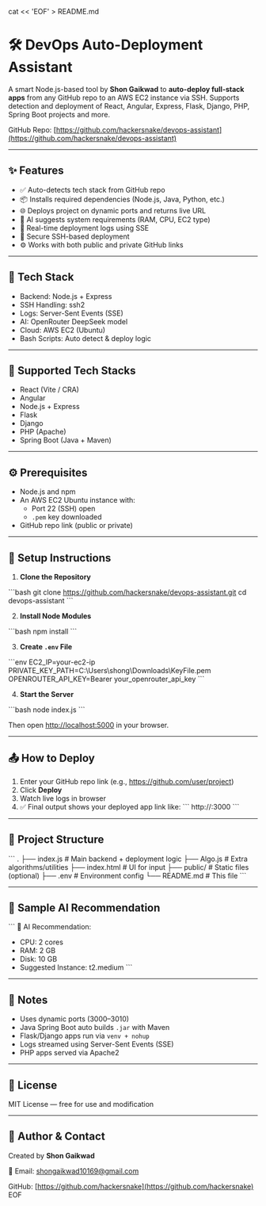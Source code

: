 cat << 'EOF' > README.md
# 🛠️ DevOps Auto-Deployment Assistant

A smart Node.js-based tool by **Shon Gaikwad** to **auto-deploy full-stack apps** from any GitHub repo to an AWS EC2 instance via SSH. Supports detection and deployment of React, Angular, Express, Flask, Django, PHP, Spring Boot projects and more.

GitHub Repo: [https://github.com/hackersnake/devops-assistant](https://github.com/hackersnake/devops-assistant)

---

## ✨ Features

- ✅ Auto-detects tech stack from GitHub repo
- 📦 Installs required dependencies (Node.js, Java, Python, etc.)
- 🌐 Deploys project on dynamic ports and returns live URL
- 🧠 AI suggests system requirements (RAM, CPU, EC2 type)
- 📡 Real-time deployment logs using SSE
- 🔐 Secure SSH-based deployment
- ⚙️ Works with both public and private GitHub links

---

## 🧰 Tech Stack

- Backend: Node.js + Express
- SSH Handling: ssh2
- Logs: Server-Sent Events (SSE)
- AI: OpenRouter DeepSeek model
- Cloud: AWS EC2 (Ubuntu)
- Bash Scripts: Auto detect & deploy logic

---

## 🚀 Supported Tech Stacks

- React (Vite / CRA)
- Angular
- Node.js + Express
- Flask
- Django
- PHP (Apache)
- Spring Boot (Java + Maven)

---

## ⚙️ Prerequisites

- Node.js and npm
- An AWS EC2 Ubuntu instance with:
  - Port 22 (SSH) open
  - `.pem` key downloaded
- GitHub repo link (public or private)

---

## 🔧 Setup Instructions

1. **Clone the Repository**

\`\`\`bash
git clone https://github.com/hackersnake/devops-assistant.git
cd devops-assistant
\`\`\`

2. **Install Node Modules**

\`\`\`bash
npm install
\`\`\`

3. **Create `.env` File**

\`\`\`env
EC2_IP=your-ec2-ip
PRIVATE_KEY_PATH=C:\\Users\\shong\\Downloads\\KeyFile.pem
OPENROUTER_API_KEY=Bearer your_openrouter_api_key
\`\`\`

4. **Start the Server**

\`\`\`bash
node index.js
\`\`\`

Then open [http://localhost:5000](http://localhost:5000) in your browser.

---

## 📤 How to Deploy

1. Enter your GitHub repo link (e.g., https://github.com/user/project)
2. Click **Deploy**
3. Watch live logs in browser
4. ✅ Final output shows your deployed app link like:
   \`\`\`
   http://<your-ec2-ip>:3000
   \`\`\`

---

## 📄 Project Structure

\`\`\`
.
├── index.js         # Main backend + deployment logic
├── Algo.js          # Extra algorithms/utilities
├── index.html       # UI for input
├── public/          # Static files (optional)
├── .env             # Environment config
└── README.md        # This file
\`\`\`

---

## 🧠 Sample AI Recommendation

\`\`\`
🤖 AI Recommendation:
- CPU: 2 cores
- RAM: 2 GB
- Disk: 10 GB
- Suggested Instance: t2.medium
\`\`\`

---

## 📝 Notes

- Uses dynamic ports (3000–3010)
- Java Spring Boot auto builds `.jar` with Maven
- Flask/Django apps run via `venv + nohup`
- Logs streamed using Server-Sent Events (SSE)
- PHP apps served via Apache2

---

## 📜 License

MIT License — free for use and modification

---

## 🤝 Author & Contact

Created by **Shon Gaikwad**

📧 Email: [shongaikwad10169@gmail.com](mailto:shongaikwad10169@gmail.com)

GitHub: [https://github.com/hackersnake](https://github.com/hackersnake)
EOF
